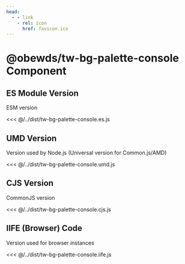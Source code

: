 ```yaml
---
head:
  - - link
    - rel: icon
      href: favicon.ico
---
```





# @obewds/tw-bg-palette-console Component




## ES Module Version

ESM version

<<< @/../dist/tw-bg-palette-console.es.js




## UMD Version

Version used by Node.js (Universal version for Common.js/AMD)

<<< @/../dist/tw-bg-palette-console.umd.js




## CJS Version

CommonJS version

<<< @/../dist/tw-bg-palette-console.cjs.js




## IIFE (Browser) Code

Version used for browser instances

<<< @/../dist/tw-bg-palette-console.iife.js


